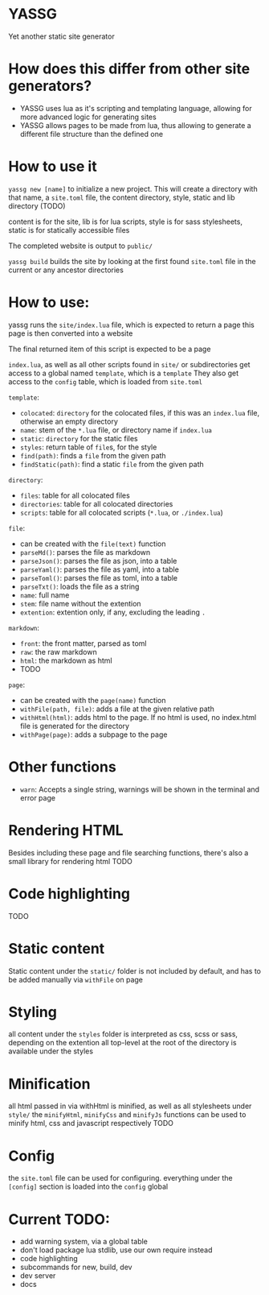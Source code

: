 # YASSG
Yet another static site generator

# How does this differ from other site generators?
- YASSG uses lua as it's scripting and templating language, allowing for more advanced logic for generating sites
- YASSG allows pages to be made from lua, thus allowing to generate a different file structure than the defined one

# How to use it
`yassg new [name]` to initialize a new project. This will create a directory with that name, 
a `site.toml` file, the content directory, style, static and lib directory (TODO)

content is for the site, lib is for lua scripts, style is for sass stylesheets, 
static is for statically accessible files 

The completed website is output to `public/`

`yassg build` builds the site by looking at the first found `site.toml` file in the current or any ancestor directories

# How to use:
yassg runs the `site/index.lua` file, which is expected to return a page
this page is then converted into a website

The final returned item of this script is expected to be a page

`index.lua`, as well as all other scripts found in `site/` or subdirectories
get access to a global named `template`, which is a `template`
They also get access to the `config` table, which is loaded from `site.toml`

`template`:
- `colocated`: `directory` for the colocated files, if this was an `index.lua` file, otherwise an empty directory
- `name`: stem of the `*.lua` file, or directory name if `index.lua`
- `static`: `directory` for the static files
- `styles`: return table of `file`s, for the style
- `find(path)`: finds a `file` from the given path
- `findStatic(path)`: find a static `file` from the given path

`directory`:
- `files`: table for all colocated files
- `directories`: table for all colocated directories
- `scripts`: table for all colocated scripts (`*.lua`, or `./index.lua`)

`file`:
- can be created with the `file(text)` function
- `parseMd()`: parses the file as markdown
- `parseJson()`: parses the file as json, into a table
- `parseYaml()`:  parses the file as yaml, into a table
- `parseToml()`: parses the file as toml, into a table
- `parseTxt()`: loads the file as a string
- `name`: full name
- `stem`: file name without the extention
- `extention`: extention only, if any, excluding the leading `.`

`markdown`:
- `front`: the front matter, parsed as toml
- `raw`: the raw markdown
- `html`: the markdown as html
- TODO

`page`:
- can be created with the `page(name)` function
- `withFile(path, file)`: adds a file at the given relative path
- `withHtml(html)`: adds html to the page. If no html is used, no index.html file is generated for the directory
- `withPage(page)`: adds a subpage to the page

# Other functions
- `warn`: Accepts a single string, warnings will be shown in the terminal and error page

# Rendering HTML
Besides including these page and file searching functions, 
there's also a small library for rendering html
TODO

# Code highlighting
TODO

# Static content
Static content under the `static/` folder is not included by default,
and has to be added manually via `withFile` on page 

# Styling
all content under the `styles` folder is interpreted as css, scss or sass, depending on the extention
all top-level at the root of the directory is available under the styles

# Minification
all html passed in via withHtml is minified, as well as all stylesheets under `style/`
the `minifyHtml`, `minifyCss` and `minifyJs` functions can be used to minify html, css and javascript respectively
TODO

# Config
the `site.toml` file can be used for configuring.
everything under the `[config]` section is loaded into the `config` global

# Current TODO:
- add warning system, via a global table
- don't load package lua stdlib, use our own require instead
- code highlighting
- subcommands for new, build, dev
- dev server
- docs
